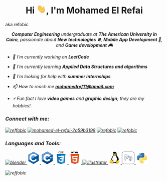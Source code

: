 <h1 align="center">Hi <img src="https://raw.githubusercontent.com/ABSphreak/ABSphreak/master/gifs/Hi.gif" width="30px">, I'm Mohamed El Refai</h1> aka refobic

<p align="center">
  <em>
    <b>Computer Engineering</b> undergraduate at <b>The American University in Cairo</b>, passionate about <b>New technologies ⚙️</b>, <b>Mobile App Development 📱</b>, and <b>Game development 🎮</b> 
  <br>
</p>

- 🔭 I’m currently working on **LeetCode**

- 🌱 I’m currently learning **Applied Data Structures and algorithms**

- 🤝 I’m looking for help with **summer internships**

- 📫 How to reach me **mohamedref11@gmail.com**

- ⚡ Fun fact I love **video games** and **graphic design**; they are my hobbies!.

<h3 align="left">Connect with me:</h3>
<p align="left">
<a href="https://twitter.com/reffobic" target="blank"><img align="center" src="https://raw.githubusercontent.com/rahuldkjain/github-profile-readme-generator/master/src/images/icons/Social/twitter.svg" alt="reffobic" height="30" width="40" /></a>
<a href="https://linkedin.com/in/mohamed-el-refai-2a59b3198" target="blank"><img align="center" src="https://raw.githubusercontent.com/rahuldkjain/github-profile-readme-generator/master/src/images/icons/Social/linked-in-alt.svg" alt="mohamed-el-refai-2a59b3198" height="30" width="40" /></a>
<a href="https://instagram.com/refobic" target="blank"><img align="center" src="https://raw.githubusercontent.com/rahuldkjain/github-profile-readme-generator/master/src/images/icons/Social/instagram.svg" alt="refobic" height="30" width="40" /></a>
<a href="https://www.leetcode.com/refobic" target="blank"><img align="center" src="https://raw.githubusercontent.com/rahuldkjain/github-profile-readme-generator/master/src/images/icons/Social/leet-code.svg" alt="refobic" height="30" width="40" /></a>
</p>

<h3 align="left">Languages and Tools:</h3>
<p align="left"> <a href="https://www.blender.org/" target="_blank" rel="noreferrer"> <img src="https://download.blender.org/branding/community/blender_community_badge_white.svg" alt="blender" width="40" height="40"/> </a> <a href="https://www.cprogramming.com/" target="_blank" rel="noreferrer"> <img src="https://raw.githubusercontent.com/devicons/devicon/master/icons/c/c-original.svg" alt="c" width="40" height="40"/> </a> <a href="https://www.w3schools.com/cpp/" target="_blank" rel="noreferrer"> <img src="https://raw.githubusercontent.com/devicons/devicon/master/icons/cplusplus/cplusplus-original.svg" alt="cplusplus" width="40" height="40"/> </a> <a href="https://www.w3schools.com/css/" target="_blank" rel="noreferrer"> <img src="https://raw.githubusercontent.com/devicons/devicon/master/icons/css3/css3-original-wordmark.svg" alt="css3" width="40" height="40"/> </a> <a href="https://www.w3.org/html/" target="_blank" rel="noreferrer"> <img src="https://raw.githubusercontent.com/devicons/devicon/master/icons/html5/html5-original-wordmark.svg" alt="html5" width="40" height="40"/> </a> <a href="https://www.adobe.com/in/products/illustrator.html" target="_blank" rel="noreferrer"> <img src="https://www.vectorlogo.zone/logos/adobe_illustrator/adobe_illustrator-icon.svg" alt="illustrator" width="40" height="40"/> </a> <a href="https://www.linux.org/" target="_blank" rel="noreferrer"> <img src="https://raw.githubusercontent.com/devicons/devicon/master/icons/linux/linux-original.svg" alt="linux" width="40" height="40"/> </a> <a href="https://www.photoshop.com/en" target="_blank" rel="noreferrer"> <img src="https://raw.githubusercontent.com/devicons/devicon/master/icons/photoshop/photoshop-line.svg" alt="photoshop" width="40" height="40"/> </a> <a href="https://www.python.org" target="_blank" rel="noreferrer"> <img src="https://raw.githubusercontent.com/devicons/devicon/master/icons/python/python-original.svg" alt="python" width="40" height="40"/> </a> <a href="https://www.qt.io/" target="_blank" rel="noreferrer"> </a> </p>

<p><img align="center" src="https://github-readme-stats.vercel.app/api/top-langs?username=reffobic&show_icons=true&locale=en&layout=compact" alt="reffobic" /></p>
